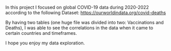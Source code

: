 In this project I focused on global COVID-19 data during 2020-2022 according to the following Dataset: 
https://ourworldindata.org/covid-deaths

By having two tables (one huge file was divided into two: Vaccinations and Deaths), I was able to see 
the correlations in the data when it came to certain countries and timeframes. 

I hope you enjoy my data exploration.
